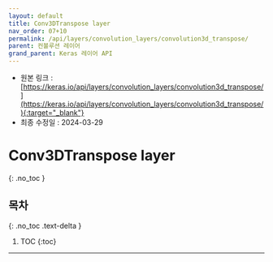 ```yaml
---
layout: default
title: Conv3DTranspose layer
nav_order: 07+10
permalink: /api/layers/convolution_layers/convolution3d_transpose/
parent: 컨볼루션 레이어
grand_parent: Keras 레이어 API
---
```


* 원본 링크 : [https://keras.io/api/layers/convolution_layers/convolution3d_transpose/](https://keras.io/api/layers/convolution_layers/convolution3d_transpose/){:target="_blank"}
* 최종 수정일 : 2024-03-29

# Conv3DTranspose layer
{: .no_toc }

## 목차
{: .no_toc .text-delta }

1. TOC
{:toc}

---
